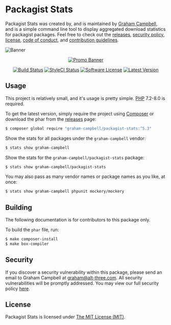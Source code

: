 Packagist Stats
===============

Packagist Stats was created by, and is maintained by [Graham Campbell](https://github.com/GrahamCampbell), and is a simple command line tool to display aggregated download statistics for packagist packages. Feel free to check out the [releases](https://github.com/GrahamCampbell/Packagist-Stats/releases), [security policy](https://github.com/GrahamCampbell/Packagist-Stats/security/policy), [license](LICENSE), [code of conduct](.github/CODE_OF_CONDUCT.md), and [contribution guidelines](.github/CONTRIBUTING.md).

![Banner](https://user-images.githubusercontent.com/2829600/71477093-0f3c7780-27e0-11ea-9d3e-4fb0af34bb07.png)

<p align="center">
<a href="https://xscode.com/grahamcampbell/Packagist-Stats"><img src="https://xscode.com/assets/promo-banner.svg" alt="Promo Banner"></img></a>
</p>

<p align="center">
<a href="https://github.com/GrahamCampbell/Packagist-Stats/actions?query=workflow%3ATests"><img src="https://img.shields.io/github/workflow/status/GrahamCampbell/Packagist-Stats/Tests?label=Tests&style=flat-square" alt="Build Status"></img></a>
<a href="https://github.styleci.io/repos/27651218"><img src="https://github.styleci.io/repos/27651218/shield" alt="StyleCI Status"></img></a>
<a href="LICENSE"><img src="https://img.shields.io/badge/license-MIT-brightgreen?style=flat-square" alt="Software License"></img></a>
<a href="https://github.com/GrahamCampbell/Packagist-Stats/releases"><img src="https://img.shields.io/github/release/GrahamCampbell/Packagist-Stats?style=flat-square" alt="Latest Version"></img></a>
</p>


## Usage

This project is relatively small, and it's usage is pretty simple. [PHP](https://php.net) 7.2-8.0 is required.

To get the latest version, simply require the project using [Composer](https://getcomposer.org) or download the phar from the [releases](https://github.com/GrahamCampbell/Packagist-Stats/releases) page:

```bash
$ composer global require "graham-campbell/packagist-stats:^5.3"
```

Show the stats for all packages under the `graham-campbell` vendor:

```bash
$ stats show graham-campbell
```

Show the stats for the `graham-campbell/packagist-stats` package:

```bash
$ stats show graham-campbell/packagist-stats
```

You may also pass as many vendor names or package names as you like, at once:

```bash
$ stats show graham-campbell phpunit mockery/mockery
```


## Building

The following documentation is for contributors to this package only.

To build the `phar` file, run:

```bash
$ make composer-install
$ make box-compiler
```


## Security

If you discover a security vulnerability within this package, please send an email to Graham Campbell at graham@alt-three.com. All security vulnerabilities will be promptly addressed. You may view our full security policy [here](https://github.com/GrahamCampbell/Packagist-Stats/security/policy).


## License

Packagist Stats is licensed under [The MIT License (MIT)](LICENSE).

